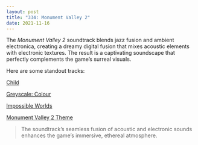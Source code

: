```yaml
---
layout: post
title: "334: Monument Valley 2"
date: 2021-11-16
---
```


The *Monument Valley 2* soundtrack blends jazz fusion and ambient electronica, creating a dreamy digital fusion that mixes acoustic elements with electronic textures. The result is a captivating soundscape that perfectly complements the game’s surreal visuals.

Here are some standout tracks:  

[Child](https://youtu.be/CIf8JB06uzw)  

[Greyscale: Colour](https://youtu.be/5h61QPC-MBc)  

[Impossible Worlds](https://youtu.be/OuDXvZpxNBI)  

[Monument Valley 2 Theme](https://youtu.be/CHr8NMTyUHQ)  

> The soundtrack’s seamless fusion of acoustic and electronic sounds enhances the game’s immersive, ethereal atmosphere.
